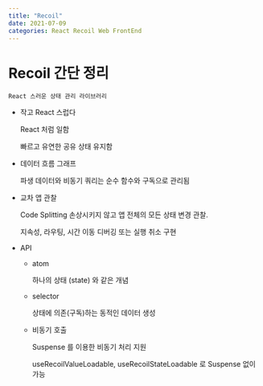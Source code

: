 ```yaml
---
title: "Recoil"
date: 2021-07-09
categories: React Recoil Web FrontEnd
---
```


# Recoil 간단 정리

    React 스러운 상태 관리 라이브러리

- 작고 React 스럽다

  React 처럼 일함

  빠르고 유연한 공유 상태 유지함

- 데이터 흐름 그래프

  파생 데이터와 비동기 쿼리는 순수 함수와 구독으로 관리됨

- 교차 앱 관찰

  Code Splitting 손상시키지 않고 앱 전체의 모든 상태 변경 관찰.

  지속성, 라우팅, 시간 이동 디버깅 또는 실행 취소 구현

- API

  - atom

    하나의 상태 (state) 와 같은 개념

  - selector

    상태에 의존(구독)하는 동적인 데이터 생성

  - 비동기 호출

    Suspense 를 이용한 비동기 처리 지원

    useRecoilValueLoadable, useRecoilStateLoadable 로 Suspense 없이 가능
